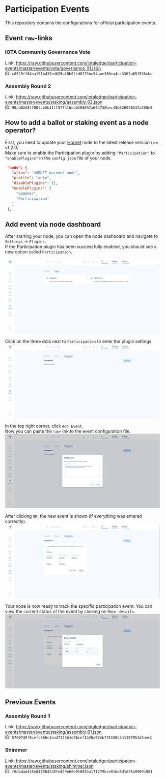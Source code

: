 # Participation Events

This repository contains the configurations for official participation events.

## Event `raw`-links

### IOTA Community Governance Vote

Link: https://raw.githubusercontent.com/iotaledger/participation-events/master/events/vote/governance_01.json<br>
ID: `c8529ff64ea191b437cd625af8b02fd0173bc94aae380ea4cc3367a651536cba`

### Assembly Round 2

Link: https://raw.githubusercontent.com/iotaledger/participation-events/master/events/staking/assembly_02.json<br>
ID: `90ab02d8f700fcb3b31ff577416ecb105697a664738bec45b626920337a280e0`


## How to add a ballot or staking event as a node operator?

First, you need to update your [Hornet](https://github.com/gohornet/hornet) node to the latest release version (>= v1.2.0). <br>
Make sure to enable the Participation plugin by adding `"Participation"` to `"enablePlugins"` in the `config.json` file of your node.

```json
 "node": {
   "alias": "HORNET mainnet node",
   "profile": "auto",
   "disablePlugins": [],
   "enablePlugins": [
     "Spammer",
     "Participation"
   ]
 },
```

## Add event via node dashboard

After starting your node, you can open the node dashboard and navigate to `Settings` -> `Plugins`.<br>
If the Participation plugin has been successfully enabled, you should see a new option called `Participation`.

![](./resources/hornet_1_light.png)

Click on the three dots next to `Participation` to enter the plugin settings.
![](./resources/hornet_2_light.png)

In the top right corner, click `Add Event`.<br>
Now you can paste the `raw`-link to the event configuration file.
![](./resources/hornet_3_light.png)

After clicking `OK`, the new event is shown (if everything was entered correctly).
![](./resources/hornet_4_light.png)

Your node is now ready to track the specific participation event. You can view the current status of the event by clicking on `More details`.
![](./resources/hornet_5_light.png)


## Previous Events

### Assembly Round 1

Link: https://raw.githubusercontent.com/iotaledger/participation-events/master/events/staking/assembly_01.json<br>
ID: `57607d9f8cefc366c3ead71f5b1d76cef1b36a07eb775158c541107951d4aecb`

### Shimmer
Link: https://raw.githubusercontent.com/iotaledger/participation-events/master/events/staking/shimmer.json<br>
ID: `f6dbdad416e0470042d3fe429eb0e91683ba171279bce01be6d1d35a9909a981`